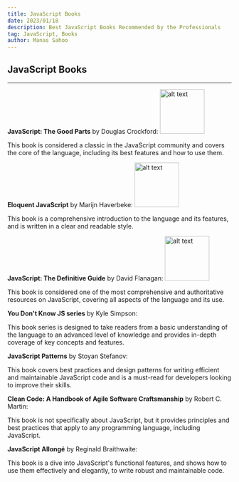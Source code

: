 ```yaml
---
title: JavaScript Books
date: 2023/01/18
description: Best JavaScript Books Recommended by the Professionals
tag: JavaScript, Books
author: Manas Sahoo
---
```


## JavaScript Books

---

**JavaScript: The Good Parts** by Douglas Crockford:
<img src="/images/JavaScript%3A%20The%20Good%20Parts.png" alt="alt text" width="100"/>

This book is considered a classic in the JavaScript community and covers the core of the language, including its best features and how to use them.

**Eloquent JavaScript** by Marijn Haverbeke:
<img src="/images/Eloquent JavaScript.jpeg" alt="alt text" width="100"/>

This book is a comprehensive introduction to the language and its features, and is written in a clear and readable style.

**JavaScript: The Definitive Guide** by David Flanagan:
<img src="/images/JavaScript: The Definitive Guide.jpeg" alt="alt text" width="100"/>

This book is considered one of the most comprehensive and authoritative resources on JavaScript, covering all aspects of the language and its use.

**You Don't Know JS series** by Kyle Simpson:

This book series is designed to take readers from a basic understanding of the language to an advanced level of knowledge and provides in-depth coverage of key concepts and features.

**JavaScript Patterns** by Stoyan Stefanov:

This book covers best practices and design patterns for writing efficient and maintainable JavaScript code and is a must-read for developers looking to improve their skills.

**Clean Code: A Handbook of Agile Software Craftsmanship** by Robert C. Martin:

This book is not specifically about JavaScript, but it provides principles and best practices that apply to any programming language, including JavaScript.

**JavaScript Allongé** by Reginald Braithwaite:

This book is a dive into JavaScript's functional features, and shows how to use them effectively and elegantly, to write robust and maintainable code.
